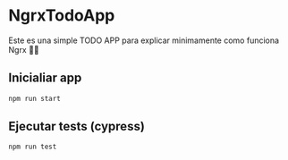 # NgrxTodoApp

Este es una simple TODO APP para explicar minimamente como funciona Ngrx 🤘🏼

##

## Inicialiar app

```bash
npm run start
```

## Ejecutar tests (cypress)

```bash
npm run test
```
